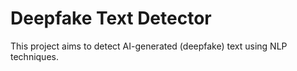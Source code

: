 # Deepfake Text Detector

This project aims to detect AI-generated (deepfake) text using NLP techniques.
